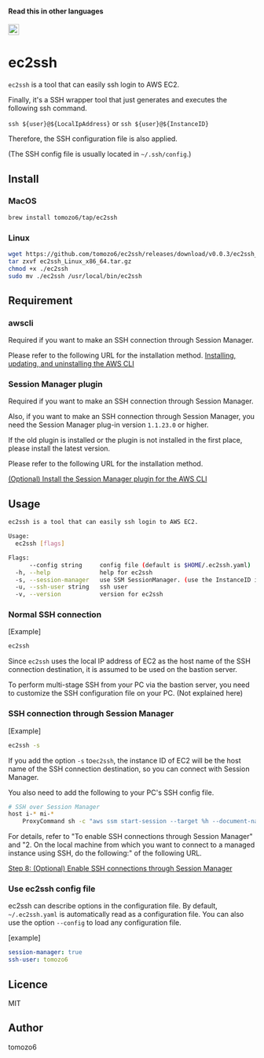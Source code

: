 #### Read this in other languages

<kbd>[<img title="日本語" alt="日本語" src="https://cdn.staticaly.com/gh/hjnilsson/country-flags/master/svg/jp.svg" width="22">](/README.ja.md)</kbd>

# ec2ssh

`ec2ssh` is a tool that can easily ssh login to AWS EC2.

Finally, it's a SSH wrapper tool that just generates and executes the following ssh command.

`ssh ${user}@${LocalIpAddress}` or `ssh ${user}@${InstanceID}`

Therefore, the SSH configuration file is also applied.

(The SSH config file is usually located in `~/.ssh/config`.)

## Install

### MacOS

```bash
brew install tomozo6/tap/ec2ssh
```

### Linux

```bash
wget https://github.com/tomozo6/ec2ssh/releases/download/v0.0.3/ec2ssh_Linux_x86_64.tar.gz
tar zxvf ec2ssh_Linux_x86_64.tar.gz
chmod +x ./ec2ssh
sudo mv ./ec2ssh /usr/local/bin/ec2ssh
```

## Requirement

### awscli

Required if you want to make an SSH connection through Session Manager.

Please refer to the following URL for the installation method.
[Installing, updating, and uninstalling the AWS CLI](https://docs.aws.amazon.com/ja_jp/cli/latest/userguide/cli-chap-install.html)

### Session Manager plugin

Required if you want to make an SSH connection through Session Manager.

Also, if you want to make an SSH connection through Session Manager, you need the Session Manager plug-in version `1.1.23.0` or higher.

If the old plugin is installed or the plugin is not installed in the first place, please install the latest version.

Please refer to the following URL for the installation method.

[(Optional) Install the Session Manager plugin for the AWS CLI](https://docs.aws.amazon.com/systems-manager/latest/userguide/session-manager-working-with-install-plugin.html)

## Usage

```bash
ec2ssh is a tool that can easily ssh login to AWS EC2.

Usage:
  ec2ssh [flags]

Flags:
      --config string     config file (default is $HOME/.ec2ssh.yaml)
  -h, --help              help for ec2ssh
  -s, --session-manager   use SSM SessionManager. (use the InstanceID instead of IpAddress.)
  -u, --ssh-user string   ssh user
  -v, --version           version for ec2ssh
```

### Normal SSH connection

[Example]

```bash
ec2ssh
```

Since `ec2ssh` uses the local IP address of EC2 as the host name of the SSH connection destination, it is assumed to be used on the bastion server.

To perform multi-stage SSH from your PC via the bastion server, you need to customize the SSH configuration file on your PC. (Not explained here)

### SSH connection through Session Manager

[Example]

```bash
ec2ssh -s
```

If you add the option `-s` to`ec2ssh`, the instance ID of EC2 will be the host name of the SSH connection destination, so you can connect with Session Manager.

You also need to add the following to your PC's SSH config file.

```bash
# SSH over Session Manager
host i-* mi-*
    ProxyCommand sh -c "aws ssm start-session --target %h --document-name AWS-StartSSHSession --parameters 'portNumber=%p'"
```

For details, refer to "To enable SSH connections through Session Manager" and "2. On the local machine from which you want to connect to a managed instance using SSH, do the following:" of the following URL.

[Step 8: (Optional) Enable SSH connections through Session Manager](https://docs.aws.amazon.com/ja_jp/systems-manager/latest/userguide/session-manager-getting-started-enable-ssh-connections.html)

### Use ec2ssh config file

ec2ssh can describe options in the configuration file. By default, `~/.ec2ssh.yaml` is automatically read as a configuration file.
You can also use the option `--config` to load any configuration file.

[example]

```yaml
session-manager: true
ssh-user: tomozo6
```

## Licence

MIT

## Author

tomozo6
